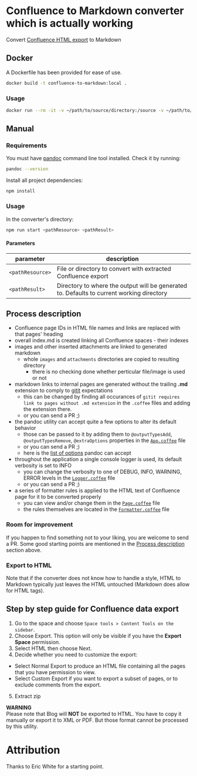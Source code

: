 # Confluence to Markdown converter which is actually working

Convert [Confluence HTML export](#conflhowto) to Markdown


## Docker
A Dockerfile has been provided for ease of use.
```bash
docker build -t confluence-to-markdown:local .
```

### Usage
```bash
docker run --rm -it -v ~/path/to/source/directory:/source -v ~/path/to/target/directory:/target confluence-to-markdown:local
```

## Manual

### Requirements

You must have [pandoc] command line tool installed. Check it by running:

```bash
pandoc --version
```

Install all project dependencies:

```bash
npm install
```


### Usage
In the converter's directory:

```bash
npm run start <pathResource> <pathResult>
```


#### Parameters

parameter | description
--- | ---
`<pathResource>` | File or directory to convert with extracted Confluence export
`<pathResult>` | Directory to where the output will be generated to. Defaults to current working directory


## Process description<a name="process-description"></a>

- Confluence page IDs in HTML file names and links are replaced with that pages' heading
- overall index.md is created linking all Confluence spaces - their indexes
- images and other inserted attachments are linked to generated markdown
  - whole `images` and `attachments` directories are copied to resulting directory
    - there is no checking done whether perticular file/image is used or not
- markdown links to internal pages are generated without the trailing **.md** extension to comply to [gitit] expectations
  - this can be changed by finding all occurances of `gitit requires link to pages without .md extension` in the `.coffee` files and adding the extension there.
  - or you can send a PR ;)
- the pandoc utility can accept quite a few options to alter its default behavior
  - those can be passed to it by adding them to `@outputTypesAdd`, `@outputTypesRemove`, `@extraOptions` properties in the [`App.coffee`](src/App.coffee) file
  - or you can send a PR ;)
  - here is the [list of options][pandoc-options] pandoc can accept
- throughout the application a single console logger is used, its default verbosity is set to INFO
  - you can change the verbosity to one of DEBUG, INFO, WARNING, ERROR levels in the [`Logger.coffee`](src/App.coffee) file
  - or you can send a PR ;)
- a series of formatter rules is applied to the HTML text of Confluence page for it to be converted properly
  - you can view and/or change them in the [`Page.coffee`](src/Page.coffee) file
  - the rules themselves are located in the [`Formatter.coffee`](src/Formatter.coffee) file


### Room for improvement

If you happen to find something not to your liking, you are welcome to send a PR. Some good starting points are mentioned in the [Process description](#process-description) section above.


### Export to HTML

Note that if the converter does not know how to handle a style, HTML to Markdown typically just leaves the HTML untouched (Markdown does allow for HTML tags).


## Step by step guide for Confluence data export<a name="conflhowto"></a>

1. Go to the space and choose `Space tools > Content Tools on the sidebar`.
2. Choose Export. This option will only be visible if you have the **Export Space** permission.
3. Select HTML then choose Next.
4. Decide whether you need to customize the export:
  - Select Normal Export to produce an HTML file containing all the pages that you have permission to view.
  - Select Custom Export if you want to export a subset of pages, or to exclude comments from the export.
5. Extract zip

**WARNING**  
Please note that Blog will **NOT** be exported to HTML. You have to copy it manually or export it to XML or PDF. But those format cannot be processed by this utility.


# Attribution

Thanks to Eric White for a starting point.


[pandoc]: http://pandoc.org/installing.html
[pandoc-options]: http://hackage.haskell.org/package/pandoc
[gitit]: https://github.com/jgm/gitit/

